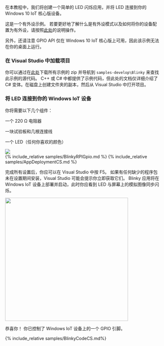 <div class="row">
    <div class="col-md-6 col-sm-12">
        <p>在本教程中，我们将创建一个简单的 LED 闪烁应用，并将 LED 连接到你的 Windows 10 IoT 核心版设备。</p>
        <p>这是一个有外设示例。 若要更好地了解什么是有外设模式以及如何将你的设备配置为有外设，请按照<a href="{{site.baseurl}}/{{page.lang}}/win10/HeadlessMode.htm">此处</a>的说明操作。</p>
        <p>另外，还请注意 GPIO API 仅在 Windows 10 IoT 核心版上可用，因此该示例无法在你的桌面上运行。</p>
      <h3>在 Visual Studio 中加载项目</h3>
        <p>你可以通过在<a href="https://github.com/ms-iot/samples/archive/develop.zip" target="_blank">此处</a>下载所有示例的 zip 并导航到 <code>samples-develop\Blinky</code> 来查找此示例的源代码。 C++ 或 C# 中都提供了示例代码，但此处的文档仅详细介绍了 C# 变体。在磁盘上创建文件夹的副本，然后从 Visual Studio 中打开项目。</p>
      <h3>将 LED 连接到你的 Windows IoT 设备</h3>
        <p>你将需要以下几个组件：</p>
        <p>一个 220 Ω 电阻器</p>
        <p>一块试验板和几根连接线</p>
        <p>一个 LED（任何你喜欢的颜色）</p>
    </div>
    <div class="col-md-6 col-sm-12">
      <img src="{{site.baseurl}}/Resources/images/Blinky/components.png">
    </div>
  </div>
    {% include_relative samples/BlinkyRPIGpio.md %}
    {% include_relative samples/AppDeploymentCS.md %}
  <div class="row">
    <div class="col-md-6 col-sm-12">
      <p>完成所有设置后，你应可以在 Visual Studio 中按 F5。 如果有任何缺少的程序包未在设置期间安装，Visual Studio 可能会提示你立即获取它们。 Blinky 应用将在 Windows IoT 设备上部署并启动，此时你应看到 LED 与屏幕上的模拟图像同步闪烁。</p>
    </div>
    <div class="col-md-6 col-sm-12">
      <img src="{{site.baseurl}}/Resources/images/Blinky/blinky-screenshot.png" height="400">
    </div>
  </div>
  <p>恭喜你！ 你已控制了 Windows IoT 设备上的一个 GPIO 引脚。</p>

  {% include_relative samples/BlinkyCodeCS.md%}